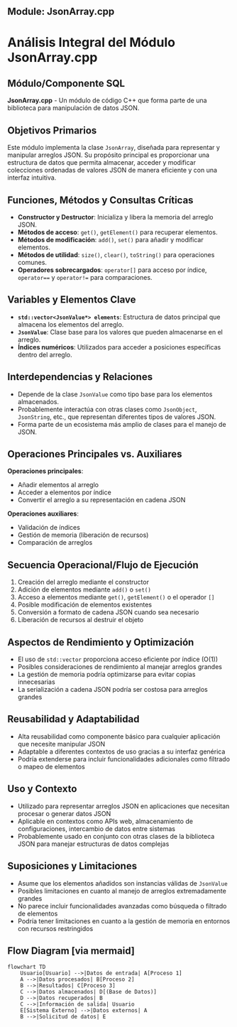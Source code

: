 ## Module: JsonArray.cpp
# Análisis Integral del Módulo JsonArray.cpp

## Módulo/Componente SQL
**JsonArray.cpp** - Un módulo de código C++ que forma parte de una biblioteca para manipulación de datos JSON.

## Objetivos Primarios
Este módulo implementa la clase `JsonArray`, diseñada para representar y manipular arreglos JSON. Su propósito principal es proporcionar una estructura de datos que permita almacenar, acceder y modificar colecciones ordenadas de valores JSON de manera eficiente y con una interfaz intuitiva.

## Funciones, Métodos y Consultas Críticas
- **Constructor y Destructor**: Inicializa y libera la memoria del arreglo JSON.
- **Métodos de acceso**: `get()`, `getElement()` para recuperar elementos.
- **Métodos de modificación**: `add()`, `set()` para añadir y modificar elementos.
- **Métodos de utilidad**: `size()`, `clear()`, `toString()` para operaciones comunes.
- **Operadores sobrecargados**: `operator[]` para acceso por índice, `operator==` y `operator!=` para comparaciones.

## Variables y Elementos Clave
- **`std::vector<JsonValue*> elements`**: Estructura de datos principal que almacena los elementos del arreglo.
- **`JsonValue`**: Clase base para los valores que pueden almacenarse en el arreglo.
- **Índices numéricos**: Utilizados para acceder a posiciones específicas dentro del arreglo.

## Interdependencias y Relaciones
- Depende de la clase `JsonValue` como tipo base para los elementos almacenados.
- Probablemente interactúa con otras clases como `JsonObject`, `JsonString`, etc., que representan diferentes tipos de valores JSON.
- Forma parte de un ecosistema más amplio de clases para el manejo de JSON.

## Operaciones Principales vs. Auxiliares
**Operaciones principales**:
- Añadir elementos al arreglo
- Acceder a elementos por índice
- Convertir el arreglo a su representación en cadena JSON

**Operaciones auxiliares**:
- Validación de índices
- Gestión de memoria (liberación de recursos)
- Comparación de arreglos

## Secuencia Operacional/Flujo de Ejecución
1. Creación del arreglo mediante el constructor
2. Adición de elementos mediante `add()` o `set()`
3. Acceso a elementos mediante `get()`, `getElement()` o el operador `[]`
4. Posible modificación de elementos existentes
5. Conversión a formato de cadena JSON cuando sea necesario
6. Liberación de recursos al destruir el objeto

## Aspectos de Rendimiento y Optimización
- El uso de `std::vector` proporciona acceso eficiente por índice (O(1))
- Posibles consideraciones de rendimiento al manejar arreglos grandes
- La gestión de memoria podría optimizarse para evitar copias innecesarias
- La serialización a cadena JSON podría ser costosa para arreglos grandes

## Reusabilidad y Adaptabilidad
- Alta reusabilidad como componente básico para cualquier aplicación que necesite manipular JSON
- Adaptable a diferentes contextos de uso gracias a su interfaz genérica
- Podría extenderse para incluir funcionalidades adicionales como filtrado o mapeo de elementos

## Uso y Contexto
- Utilizado para representar arreglos JSON en aplicaciones que necesitan procesar o generar datos JSON
- Aplicable en contextos como APIs web, almacenamiento de configuraciones, intercambio de datos entre sistemas
- Probablemente usado en conjunto con otras clases de la biblioteca JSON para manejar estructuras de datos complejas

## Suposiciones y Limitaciones
- Asume que los elementos añadidos son instancias válidas de `JsonValue`
- Posibles limitaciones en cuanto al manejo de arreglos extremadamente grandes
- No parece incluir funcionalidades avanzadas como búsqueda o filtrado de elementos
- Podría tener limitaciones en cuanto a la gestión de memoria en entornos con recursos restringidos
## Flow Diagram [via mermaid]
```mermaid
flowchart TD
    Usuario[Usuario] -->|Datos de entrada| A[Proceso 1]
    A -->|Datos procesados| B[Proceso 2]
    B -->|Resultados| C[Proceso 3]
    C -->|Datos almacenados| D[(Base de Datos)]
    D -->|Datos recuperados| B
    C -->|Información de salida| Usuario
    E[Sistema Externo] -->|Datos externos| A
    B -->|Solicitud de datos| E
```
